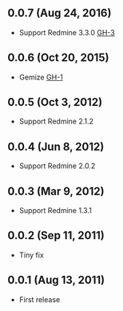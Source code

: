 0.0.7 (Aug 24, 2016)
--------------------------------------------------------------------------------

- Support Redmine 3.3.0 [GH-3](https://github.com/Tomohiro/redmine_text_format_selector/pull/3)


0.0.6 (Oct 20, 2015)
--------------------------------------------------------------------------------

- Gemize [GH-1](https://github.com/Tomohiro/redmine_text_format_selector/pull/1)


0.0.5 (Oct 3, 2012)
--------------------------------------------------------------------------------

- Support Redmine 2.1.2


0.0.4 (Jun 8, 2012)
--------------------------------------------------------------------------------

- Support Redmine 2.0.2


0.0.3 (Mar 9, 2012)
--------------------------------------------------------------------------------

- Support Redmine 1.3.1


0.0.2 (Sep 11, 2011)
--------------------------------------------------------------------------------

- Tiny fix


0.0.1 (Aug 13, 2011)
--------------------------------------------------------------------------------

- First release
